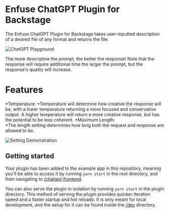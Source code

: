 # Enfuse ChatGPT Plugin for Backstage
The Enfuse ChatGPT Plugin for Backstage takes user-inputted description of a desired file of any format and returns the file.

![ChatGPT Playground](https://github.com/enfuse/enfuse-backstage/blob/8ad2efbe5bccdda8c6a31ed4f4049702f32b4fa3/docs/Frontpage.png)

The more descriptive the prompt, the better the response! Note that the response will require additional time the larger the prompt, but the response's quality will increase.

# Features
*Temperature:
    *Temperature will determine how creative the response will be, with a lower temperature returning a more focused and conservative output. A higher temperature will return a more creative response, but has the potential to be less coherent. 
*Maximum Length:    
    *The length setting determines how long both the request and response are allowed to be.

![Setting Demonstration](https://github.com/enfuse/enfuse-backstage/blob/8ad2efbe5bccdda8c6a31ed4f4049702f32b4fa3/docs/settings.png)

## Getting started

Your plugin has been added to the example app in this repository, meaning you'll be able to access it by running `yarn start` in the root directory, and then navigating to [/chatgpt-frontend](http://localhost:3000/chatgpt-frontend).

You can also serve the plugin in isolation by running `yarn start` in the plugin directory.
This method of serving the plugin provides quicker iteration speed and a faster startup and hot reloads.
It is only meant for local development, and the setup for it can be found inside the [/dev](./dev) directory.
